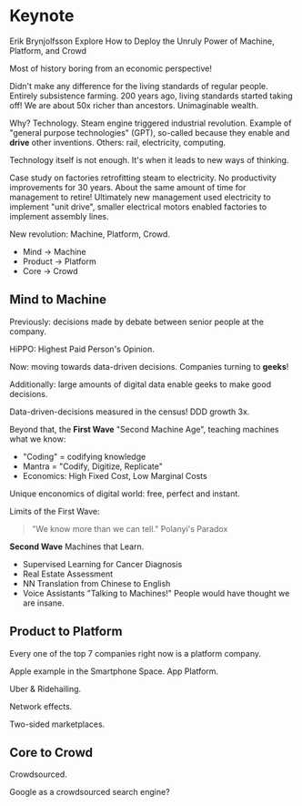 # Keynote

Erik Brynjolfsson
Explore How to Deploy the Unruly Power of Machine, Platform, and Crowd


Most of history boring from an economic perspective!

Didn't make any difference for the living standards of regular people.
Entirely subsistence farming.
200 years ago, living standards started taking off!
We are about 50x richer than ancestors. Unimaginable wealth.

Why? Technology. Steam engine triggered industrial revolution. Example of
"general purpose technologies" (GPT), so-called because they enable and **drive**
other inventions. Others: rail, electricity, computing.

Technology itself is not enough. It's when it leads to new ways of thinking.

Case study on factories retrofitting steam to electricity. No productivity
improvements for 30 years. About the same amount of time for management to
retire! Ultimately new management used electricity to implement "unit drive",
smaller electrical motors enabled factories to implement assembly lines.

New revolution: Machine, Platform, Crowd.

* Mind -> Machine
* Product -> Platform
* Core -> Crowd

## Mind to Machine

Previously: decisions made by debate between senior people at the company.

HiPPO: Highest Paid Person's Opinion.

Now: moving towards data-driven decisions. Companies turning to **geeks**!

Additionally: large amounts of digital data enable geeks to make good
decisions.

Data-driven-decisions measured in the census! DDD growth 3x.


Beyond that, the **First Wave** "Second Machine Age", teaching machines what we know:

* "Coding" = codifying knowledge
* Mantra = "Codify, Digitize, Replicate"
* Economics: High Fixed Cost, Low Marginal Costs

Unique enconomics of digital world: free, perfect and instant.

Limits of the First Wave:

> "We know more than we can tell." Polanyi's Paradox

**Second Wave** Machines that Learn.

* Supervised Learning for Cancer Diagnosis
* Real Estate Assessment
* NN Translation from Chinese to English
* Voice Assistants "Talking to Machines!" People would have thought we are
  insane.

## Product to Platform

Every one of the top 7 companies right now is a platform company.

Apple example in the Smartphone Space. App Platform.

Uber & Ridehailing.

Network effects.

Two-sided marketplaces.

## Core to Crowd

Crowdsourced.

Google as a crowdsourced search engine?
